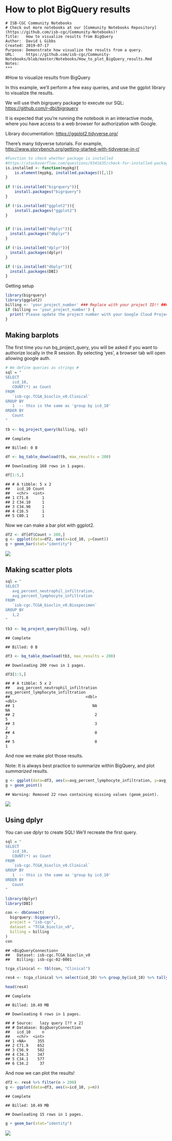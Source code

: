 How to plot BigQuery results
================

    # ISB-CGC Community Notebooks
    # Check out more notebooks at our [Community Notebooks Repository](https://github.com/isb-cgc/Community-Notebooks)!
    Title:   How to visualize results from BigQuery
    Author:  David L Gibbs
    Created: 2019-07-17
    Purpose: Demonstrate how visualize the results from a query.
    URL:     https://github.com/isb-cgc/Community-Notebooks/blob/master/Notebooks/How_to_plot_BigQuery_results.Rmd
    Notes:   
    ***

\#How to visualize results from BigQuery

In this example, we’ll perform a few easy queries, and use the ggplot
library to visualize the results.

We will use theh bigrquery package to execute our SQL:
<https://github.com/r-dbi/bigrquery>

It is expected that you’re running the notebook in an interactive mode,
where you have access to a web browser for authorization with Google.

Library documentation: <https://ggplot2.tidyverse.org/>

There’s many tidyverse tutorials. For example,
<http://www.storybench.org/getting-started-with-tidyverse-in-r/>

``` r
#Function to check whether package is installed
#https://stackoverflow.com/questions/9341635/check-for-installed-packages-before-running-install-packages
is.installed <- function(mypkg){
    is.element(mypkg, installed.packages()[,1])
} 
  
if (!is.installed("bigrquery")){
    install.packages("bigrquery")
}

if (!is.installed("ggplot2")){
    install.packages("ggplot2")
}


if (!is.installed("dbplyr")){
  install.packages("dbplyr")
}

if (!is.installed("dplyr")){
  install.packages(dplyr)
}

if (!is.installed("dbplyr")){
  install.packages(DBI)
}
```

Getting setup

``` r
library(bigrquery)
library(ggplot2)
billing <- 'your_project_number' ### Replace with your project ID!! ### 
if (billing == 'your_project_number') {
  print('Please update the project number with your Google Cloud Project')
}
```

## Making barplots

The first time you run bq\_project\_query, you will be asked if you want
to authorize locally in the R session. By selecting ‘yes’, a browser tab
will open allowing google auth.

``` r
# We define queries as strings #
sql = "
SELECT
   icd_10,
   COUNT(*) as Count
FROM
   `isb-cgc.TCGA_bioclin_v0.Clinical`
GROUP BY
   1  -- this is the same as 'group by icd_10'
ORDER BY
   Count
"

tb <- bq_project_query(billing, sql)
```

    ## Complete

    ## Billed: 0 B

``` r
df <- bq_table_download(tb, max_results = 200)
```

    ## Downloading 168 rows in 1 pages.

``` r
df[1:5,]
```

    ## # A tibble: 5 x 2
    ##   icd_10 Count
    ##   <chr>  <int>
    ## 1 C71.8      1
    ## 2 C34.10     1
    ## 3 C34.90     1
    ## 4 C16.5      1
    ## 5 C80.1      1

Now we can make a bar plot with ggplot2.

``` r
df2 <- df[df$Count > 200,]
g <- ggplot(data=df2, aes(x=icd_10, y=Count))
g + geom_bar(stat="identity")
```

![](How_to_plot_BigQuery_results_files/figure-gfm/unnamed-chunk-4-1.png)<!-- -->

## Making scatter plots

``` r
sql = "
SELECT
   avg_percent_neutrophil_infiltration,
   avg_percent_lymphocyte_infiltration
FROM
   `isb-cgc.TCGA_bioclin_v0.Biospecimen`
GROUP BY
   1,2
"

tb3 <- bq_project_query(billing, sql)
```

    ## Complete

    ## Billed: 0 B

``` r
df3 <- bq_table_download(tb3, max_results = 200)
```

    ## Downloading 200 rows in 1 pages.

``` r
df3[1:5,]
```

    ## # A tibble: 5 x 2
    ##   avg_percent_neutrophil_infiltration avg_percent_lymphocyte_infiltration
    ##                                 <dbl>                               <dbl>
    ## 1                                  NA                                  NA
    ## 2                                   2                                   5
    ## 3                                   3                                   2
    ## 4                                   0                                   2
    ## 5                                   0                                   1

And now we make plot those results.

Note: It is always best practice to summarize within BigQuery, and plot
*summarized*
results.

``` r
g <- ggplot(data=df3, aes(x=avg_percent_lymphocyte_infiltration, y=avg_percent_neutrophil_infiltration))
g + geom_point()
```

    ## Warning: Removed 22 rows containing missing values (geom_point).

![](How_to_plot_BigQuery_results_files/figure-gfm/unnamed-chunk-5-1.png)<!-- -->

## Using dplyr

You can use dplyr to create SQL\! We’ll recreate the first query.

``` r
sql = "
SELECT
   icd_10,
   COUNT(*) as Count
FROM
   `isb-cgc.TCGA_bioclin_v0.Clinical`
GROUP BY
   1  -- this is the same as 'group by icd_10'
ORDER BY
   Count
"

library(dplyr)
library(DBI)

con <- dbConnect(
  bigrquery::bigquery(),
  project = "isb-cgc",
  dataset = "TCGA_bioclin_v0",
  billing = billing
)
con
```

    ## <BigQueryConnection>
    ##   Dataset: isb-cgc.TCGA_bioclin_v0
    ##   Billing: isb-cgc-02-0001

``` r
tcga_clinical <- tbl(con, "Clinical")

res4 <- tcga_clinical %>% select(icd_10) %>% group_by(icd_10) %>% tally()

head(res4)
```

    ## Complete

    ## Billed: 10.49 MB

    ## Downloading 6 rows in 1 pages.

    ## # Source:   lazy query [?? x 2]
    ## # Database: BigQueryConnection
    ##   icd_10     n
    ##   <chr>  <int>
    ## 1 <NA>     355
    ## 2 C71.9    652
    ## 3 C56.9    582
    ## 4 C34.3    347
    ## 5 C34.1    577
    ## 6 C34.2     37

And now we can plot the results\!

``` r
df3 <- res4 %>% filter(n > 200)
g <- ggplot(data=df3, aes(x=icd_10, y=n))
```

    ## Complete

    ## Billed: 10.49 MB

    ## Downloading 15 rows in 1 pages.

``` r
g + geom_bar(stat="identity")
```

![](How_to_plot_BigQuery_results_files/figure-gfm/unnamed-chunk-7-1.png)<!-- -->
